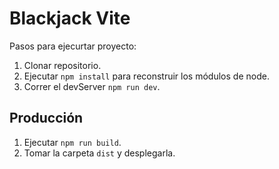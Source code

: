 # Blackjack Vite
Pasos para ejecurtar proyecto:

1. Clonar repositorio.
2. Ejecutar ```npm install``` para reconstruir los módulos de node.
3. Correr el devServer ```npm run dev```.

## Producción

1. Ejecutar ```npm run build```.
2. Tomar la carpeta ```dist``` y desplegarla.